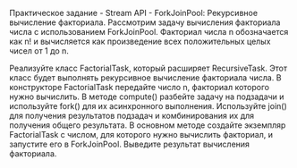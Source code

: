 Практическое задание - Stream API - ForkJoinPool: Рекурсивное вычисление факториала.
Рассмотрим задачу вычисления факториала числа с использованием ForkJoinPool. Факториал числа n обозначается как n! и вычисляется как произведение всех положительных целых чисел от 1 до n.

Реализуйте класс FactorialTask, который расширяет RecursiveTask. Этот класс будет выполнять рекурсивное вычисление факториала числа.
В конструкторе FactorialTask передайте число n, факториал которого нужно вычислить.
В методе compute() разбейте задачу на подзадачи и используйте fork() для их асинхронного выполнения.
Используйте join() для получения результатов подзадач и комбинирования их для получения общего результата.
В основном методе создайте экземпляр FactorialTask с числом, для которого нужно вычислить факториал, и запустите его в ForkJoinPool.
Выведите результат вычисления факториала.
